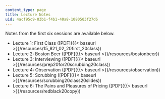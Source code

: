 ```yaml
---
content_type: page
title: Lecture Notes
uid: 4acf95c9-03b1-f4b1-40a8-1080503f27d6
---
```


Notes from the first six sessions are available below.

*   Lecture 1: First Class ([PDF]({{< baseurl >}}/resources/15_821_02_20first_20class))
*   Lecture 2: Boston Beer ([PDF]({{< baseurl >}}/resources/bostonbeer))
*   Lecture 3: Interviewing ([PDF]({{< baseurl >}}/resources/prep20for20scrubbing20class))
*   Lecture 4: Observation ([PDF]({{< baseurl >}}/resources/observation))
*   Lecture 5: Scrubbing ([PDF]({{< baseurl >}}/resources/scrubbing20class20slides))
*   Lecture 6: The Pains and Pleasures of Pricing ([PDF]({{< baseurl >}}/resources/redblack20copy))